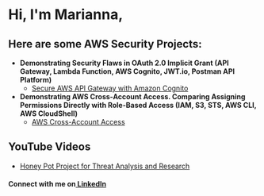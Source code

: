 
<h1>Hi, I'm Marianna, </h1>

<h2>Here are some AWS Security Projects:</h2>

- <b>Demonstrating Security Flaws in OAuth 2.0 Implicit Grant (API Gateway, Lambda Function, AWS Cognito, JWT.io, Postman API Platform)</b>
  - [Secure AWS API Gateway with Amazon Cognito ](https://github.com/malbright345/API-Gateway-Security-Project)
- <b>Demonstrating AWS Cross-Account Access. Comparing Assigning Permissions Directly with Role-Based Access (IAM, S3, STS, AWS CLI, AWS CloudShell)</b>
  - [AWS Cross-Account Access](https://github.com/malbright345/AWS-Cross-Account-Access) 

<h2>YouTube Videos</h2>

- [Honey Pot Project for Threat Analysis and Research](https://www.youtube.com/watch?v=a83ASGn_V_s)


<h4> Connect with me on<a href="https://www.linkedin.com/in/marianna-albright/"> LinkedIn</a></h4>




